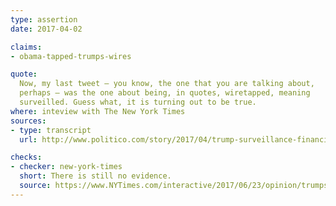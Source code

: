 ```yaml
---
type: assertion
date: 2017-04-02

claims:
- obama-tapped-trumps-wires

quote:
  Now, my last tweet — you know, the one that you are talking about,
  perhaps — was the one about being, in quotes, wiretapped, meaning
  surveilled. Guess what, it is turning out to be true.
where: inteview with The New York Times
sources:
- type: transcript
  url: http://www.politico.com/story/2017/04/trump-surveillance-financial-times-interview-236819

checks:
- checker: new-york-times
  short: There is still no evidence.
  source: https://www.NYTimes.com/interactive/2017/06/23/opinion/trumps-lies.html
---
```

